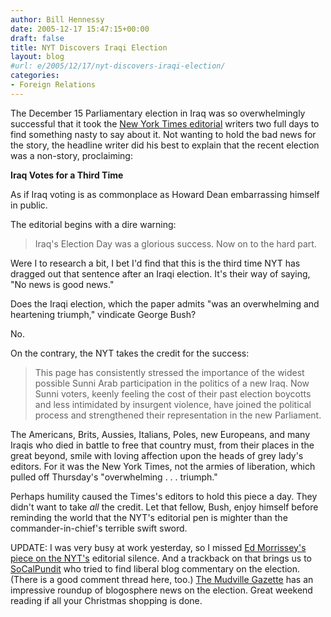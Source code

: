 ```yaml
---
author: Bill Hennessy
date: 2005-12-17 15:47:15+00:00
draft: false
title: NYT Discovers Iraqi Election
layout: blog
#url: e/2005/12/17/nyt-discovers-iraqi-election/
categories:
- Foreign Relations
---
```


The December 15 Parliamentary election in Iraq was so overwhelmingly successful that it took the [New York Times editorial](https://www.nytimes.com/2005/12/17/opinion/17sat1.html?hp) writers two full days to find something nasty to say about it.  Not wanting to hold the bad news for the story, the headline writer did his best to explain that the recent election was a  non-story, proclaiming:

**Iraq Votes for a Third Time**

As if Iraq voting is as commonplace as Howard Dean embarrassing himself in public.

The editorial begins with a dire warning:



> Iraq's Election Day was a glorious success. Now on to the hard part.



Were I to research a bit, I bet I'd find that this is the third time NYT has dragged out that sentence after an Iraqi election.  It's their way of saying, "No news is good news."

Does the Iraqi election, which the paper admits "was an overwhelming and heartening triumph," vindicate George Bush?

No.

On the contrary, the NYT takes the credit for the success:



> This page has consistently stressed the importance of the widest possible Sunni Arab participation in the politics of a new Iraq. Now Sunni voters, keenly feeling the cost of their past election boycotts and less intimidated by insurgent violence, have joined the political process and strengthened their representation in the new Parliament.



The Americans, Brits, Aussies, Italians, Poles, new Europeans, and many Iraqis who died in battle to free that country must, from their places in the great beyond, smile with loving affection upon the heads of grey lady's editors.  For it was the New York Times, not the armies of liberation, which pulled off Thursday's "overwhelming . . . triumph."

Perhaps humility caused the Times's editors to hold this piece a day.  They didn't want to take _all_ the credit.  Let that fellow, Bush, enjoy himself before reminding the world that the NYT's editorial pen is mighter than the commander-in-chief's terrible swift sword.


UPDATE:  I was very busy at work yesterday, so I missed [Ed Morrissey's piece on the NYT's](https://www.captainsquartersblog.com/mt/archives/005953.php) editorial silence.  And a trackback on that brings us to [SoCalPundit](https://socalpundit.com/blog/index.php/2005/12/15/liberal-blogs-choose-silence-on-iraq-elections/) who tried to find liberal blog commentary on the election.  (There is a good comment thread here, too.) [ The Mudville Gazette](https://www.mudvillegazette.com/archives/003950.html) has an impressive roundup of blogosphere news on the election.  Great weekend reading if all your Christmas shopping is done.
